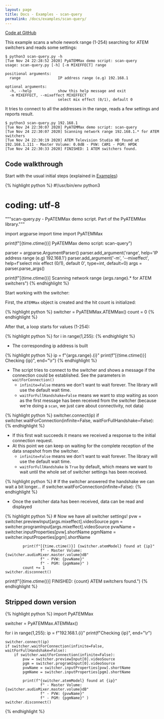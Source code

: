 ```yaml
---
layout: page
title: Docs - Examples - scan-query
permalink: /docs/examples/scan-query/
---
```


[Code at GitHub](https://github.com/clvLabs/PyATEMMax/blob/master/examples/scan-query.py)

This example scans a whole nework range (1-254) searching for ATEM switchers and reads some settings:
```
$ python3 scan-query.py -h
[Tue Nov 24 22:28:52 2020] PyATEMMax demo script: scan-query
usage: scan-query.py [-h] [-m MIXEFFECT] range

positional arguments:
  range                 IP address range (e.g) 192.168.1

optional arguments:
  -h, --help            show this help message and exit
  -m MIXEFFECT, --mixeffect MIXEFFECT
                        select mix effect (0/1), default 0
```

It tries to connect to all the addresses in the range, reads a few settings and reports result.
```
$ python3 scan-query.py 192.168.1
[Tue Nov 24 22:30:07 2020] PyATEMMax demo script: scan-query
[Tue Nov 24 22:30:07 2020] Scanning network range 192.168.1.* for ATEM switchers
[Tue Nov 24 22:30:19 2020] ATEM Television Studio HD found at 192.168.1.111 - Master Volume: 0.0dB - PVW: CAM1 - PGM: HPDK
[Tue Nov 24 22:30:33 2020] FINISHED: 1 ATEM switchers found.

```

## Code walkthrough

Start with the usual initial steps (explained in [Examples](../))

{% highlight python %}
#!/usr/bin/env python3
# coding: utf-8
"""scan-query.py - PyATEMMax demo script.
   Part of the PyATEMMax library."""

import argparse
import time
import PyATEMMax

print(f"[{time.ctime()}] PyATEMMax demo script: scan-query")

parser = argparse.ArgumentParser()
parser.add_argument('range', help='IP address range (e.g) 192.168.1')
parser.add_argument('-m', '--mixeffect', help=f'select mix effect (0/1), default 0', type=int, default=0)
args = parser.parse_args()

print(f"[{time.ctime()}] Scanning network range {args.range}.* for ATEM switchers")
{% endhighlight %}

Start working with the switcher:

First, the `ATEMMax` object is created and the hit count is initialized:

{% highlight python %}
switcher = PyATEMMax.ATEMMax()
count = 0
{% endhighlight %}

After that, a loop starts for values (1-254):

{% highlight python %}
for i in range(1,255):
{% endhighlight %}

* The corresponding ip address is built

{% highlight python %}
    ip = f"{args.range}.{i}"
    print(f"[{time.ctime()}] Checking {ip}", end="\r")
{% endhighlight %}

* The script tries to connect to the switcher and shows a message if the connection could be established. See the parameters in `waitForConnection()`
    * `infinite=False` means we don't want to wait forever. The library will use the default wait time.
    * `waitForFullHandshake=False` means we want to stop waiting as soon as the first message has been received from the switcher (because we're doing a `scan`, we just care about connectivity, not data)

{% highlight python %}
    switcher.connect(ip)
    if switcher.waitForConnection(infinite=False, waitForFullHandshake=False):
{% endhighlight %}

* If this first wait succeeds it means we received a response to the initial connection request.
* At this point we can keep on waiting for the complete reception of the data snapshot from the switcher.
    * `infinite=False` means we don't want to wait forever. The library will use the default wait time.
    * `waitForFullHandshake` is `True` by default, which means we want to wait until the whole set of switcher settings has been received.

{% highlight python %}
        # If the switcher answered the handshake we can wait a bit longer...
        if switcher.waitForConnection(infinite=False):
{% endhighlight %}

* Once the switcher data has been received, data can be read and displayed

{% highlight python %}
            # Now we have all switcher settings!
            pvw = switcher.previewInput[args.mixeffect].videoSource
            pgm = switcher.programInput[args.mixeffect].videoSource
            pvwName = switcher.inputProperties[pvw].shortName
            pgmName = switcher.inputProperties[pgm].shortName

            print(f"[{time.ctime()}] {switcher.atemModel} found at {ip}"
                    f" - Master Volume: {switcher.audioMixer.master.volume}dB"
                    f" - PVW: {pvwName}"
                    f" - PGM: {pgmName}" )
            count += 1
    switcher.disconnect()

print(f"[{time.ctime()}] FINISHED: {count} ATEM switchers found.")
{% endhighlight %}


## Stripped down version

{% highlight python %}
import PyATEMMax

switcher = PyATEMMax.ATEMMax()

for i in range(1,255):
    ip = f"192.168.1.{i}"
    print(f"Checking {ip}", end="\r")

    switcher.connect(ip)
    if switcher.waitForConnection(infinite=False, waitForFullHandshake=False):
        if switcher.waitForConnection(infinite=False):
            pvw = switcher.previewInput[0].videoSource
            pgm = switcher.programInput[0].videoSource
            pvwName = switcher.inputProperties[pvw].shortName
            pgmName = switcher.inputProperties[pgm].shortName

            print(f"{switcher.atemModel} found at {ip}"
                    f" - Master Volume: {switcher.audioMixer.master.volume}dB"
                    f" - PVW: {pvwName}"
                    f" - PGM: {pgmName}" )
    switcher.disconnect()
{% endhighlight %}
